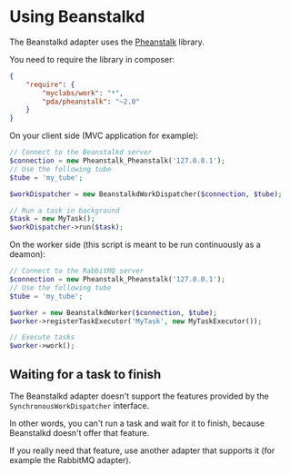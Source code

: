 # Using Beanstalkd

The Beanstalkd adapter uses the [Pheanstalk](https://github.com/pda/pheanstalk) library.

You need to require the library in composer:

```json
{
    "require": {
        "myclabs/work": "*",
        "pda/pheanstalk": "~2.0"
    }
}
```

On your client side (MVC application for example):

```php
// Connect to the Beanstalkd server
$connection = new Pheanstalk_Pheanstalk('127.0.0.1');
// Use the following tube
$tube = 'my_tube';

$workDispatcher = new BeanstalkdWorkDispatcher($connection, $tube);

// Run a task in background
$task = new MyTask();
$workDispatcher->run($task);
```

On the worker side (this script is meant to be run continuously as a deamon):

```php
// Connect to the RabbitMQ server
$connection = new Pheanstalk_Pheanstalk('127.0.0.1');
// Use the following tube
$tube = 'my_tube';

$worker = new BeanstalkdWorker($connection, $tube);
$worker->registerTaskExecutor('MyTask', new MyTaskExecutor());

// Execute tasks
$worker->work();
```

## Waiting for a task to finish

The Beanstalkd adapter doesn't support the features provided by the `SynchronousWorkDispatcher` interface.

In other words, you can't run a task and wait for it to finish, because Beanstalkd doesn't
offer that feature.

If you really need that feature, use another adapter that supports it (for example the RabbitMQ adapter).

